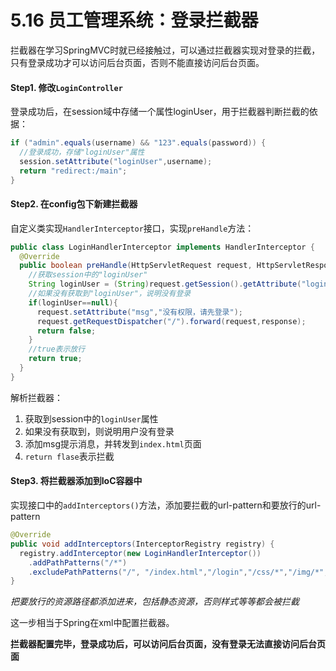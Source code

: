 # 5.16 员工管理系统：登录拦截器

拦截器在学习SpringMVC时就已经接触过，可以通过拦截器实现对登录的拦截，只有登录成功才可以访问后台页面，否则不能直接访问后台页面。



#### Step1. 修改`LoginController`

登录成功后，在session域中存储一个属性loginUser，用于拦截器判断拦截的依据：

```java
if ("admin".equals(username) && "123".equals(password)) {
  //登录成功，存储"loginUser"属性
  session.setAttribute("loginUser",username);
  return "redirect:/main";
} 
```



#### Step2. 在config包下新建拦截器

自定义类实现`HandlerInterceptor`接口，实现`preHandle`方法：

```java
public class LoginHandlerInterceptor implements HandlerInterceptor {
  @Override
  public boolean preHandle(HttpServletRequest request, HttpServletResponse response, Object handler) throws Exception {
    //获取session中的"loginUser"
    String loginUser = (String)request.getSession().getAttribute("loginUser");
    //如果没有获取到"loginUser"，说明没有登录
    if(loginUser==null){
      request.setAttribute("msg","没有权限，请先登录");
      request.getRequestDispatcher("/").forward(request,response);
      return false;
    }
    //true表示放行
    return true;
  }
}
```

解析拦截器：

1. 获取到session中的`loginUser`属性
2. 如果没有获取到，则说明用户没有登录
3. 添加msg提示消息，并转发到`index.html`页面
4. `return flase`表示拦截



#### Step3. 将拦截器添加到IoC容器中

实现接口中的`addInterceptors()`方法，添加要拦截的url-pattern和要放行的url-pattern

```java
@Override
public void addInterceptors(InterceptorRegistry registry) {
  registry.addInterceptor(new LoginHandlerInterceptor())
    .addPathPatterns("/*")
    .excludePathPatterns("/", "/index.html","/login","/css/*","/img/*","/js/*");
}
```

*把要放行的资源路径都添加进来，包括静态资源，否则样式等等都会被拦截*

这一步相当于Spring在xml中配置拦截器。



**拦截器配置完毕，登录成功后，可以访问后台页面，没有登录无法直接访问后台页面**

